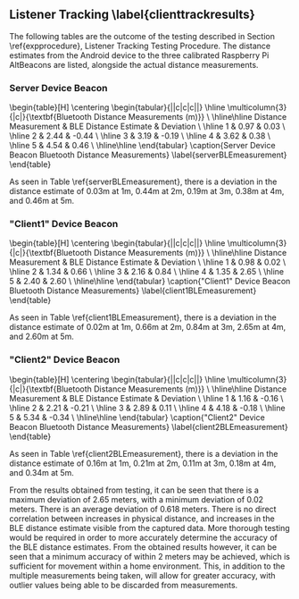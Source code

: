 ## Listener Tracking \label{clienttrackresults}

The following tables are the outcome of the testing described in Section
\ref{expprocedure}, Listener Tracking Testing Procedure. The distance estimates
from the Android device to the three calibrated Raspberry Pi AltBeacons are
listed, alongside the actual distance measurements.

### Server Device Beacon

\begin{table}[H]
\centering
    \begin{tabular}{||c|c|c||}
    \hline
    \multicolumn{3}{|c|}{\textbf{Bluetooth Distance Measurements (m)}} \\
    \hline\hline
    Distance Measurement & BLE Distance Estimate & Deviation \\
    \hline
    1 & 0.97 & 0.03 \\
    \hline
    2 & 2.44 & -0.44 \\
    \hline
    3 & 3.19 & -0.19 \\
    \hline
    4 & 3.62 & 0.38 \\
    \hline
    5 & 4.54 & 0.46 \\
    \hline\hline
    \end{tabular}
    \caption{Server Device Beacon Bluetooth Distance Measurements}
    \label{serverBLEmeasurement}
\end{table}

As seen in Table \ref{serverBLEmeasurement}, there is a deviation in the
distance estimate of 0.03m at 1m, 0.44m at 2m, 0.19m at 3m, 0.38m at 4m, and
0.46m at 5m.

### "Client1" Device Beacon

\begin{table}[H]
\centering
    \begin{tabular}{||c|c|c||}
    \hline
    \multicolumn{3}{|c|}{\textbf{Bluetooth Distance Measurements (m)}} \\
    \hline\hline
    Distance Measurement & BLE Distance Estimate & Deviation \\
    \hline
    1 & 0.98 & 0.02 \\
    \hline
    2 & 1.34 & 0.66 \\
    \hline
    3 & 2.16 & 0.84 \\
    \hline
    4 & 1.35 & 2.65 \\
    \hline
    5 & 2.40 & 2.60 \\
    \hline\hline
    \end{tabular}
    \caption{"Client1" Device Beacon Bluetooth Distance Measurements}
    \label{client1BLEmeasurement}
\end{table}

As seen in Table \ref{client1BLEmeasurement}, there is a deviation in the
distance estimate of 0.02m at 1m, 0.66m at 2m, 0.84m at 3m, 2.65m at 4m, and 2.60m at 5m.

### "Client2" Device Beacon

\begin{table}[H]
\centering
    \begin{tabular}{||c|c|c||}
    \hline
    \multicolumn{3}{|c|}{\textbf{Bluetooth Distance Measurements (m)}} \\
    \hline\hline
    Distance Measurement & BLE Distance Estimate & Deviation \\
    \hline
    1 & 1.16 & -0.16 \\
    \hline
    2 & 2.21 & -0.21 \\
    \hline
    3 & 2.89 & 0.11 \\
    \hline
    4 & 4.18 & -0.18 \\
    \hline
    5 & 5.34 & -0.34 \\
    \hline\hline
    \end{tabular}
    \caption{"Client2" Device Beacon Bluetooth Distance Measurements}
    \label{client2BLEmeasurement}
\end{table}

As seen in Table \ref{client2BLEmeasurement}, there is a deviation in the
distance estimate of 0.16m at 1m, 0.21m at 2m, 0.11m at 3m, 0.18m at 4m, and 0.34m at 5m.

From the results obtained from testing, it can be seen that there is a maximum
deviation of 2.65 meters, with a minimum deviation of 0.02 meters. There is an
average deviation of 0.618 meters. There is no direct correlation between
increases in physical distance, and increases in the BLE distance estimate
visible from the captured data. More thorough testing would be required in
order to more accurately determine the accuracy of the BLE distance estimates.
From the obtained results however, it can be seen that a minimum accuracy of
within 2 meters may be achieved, which is sufficient for movement within a home
environment. This, in addition to the multiple measurements being taken, will
allow for greater accuracy, with outlier values being able to be discarded from
measurements.

